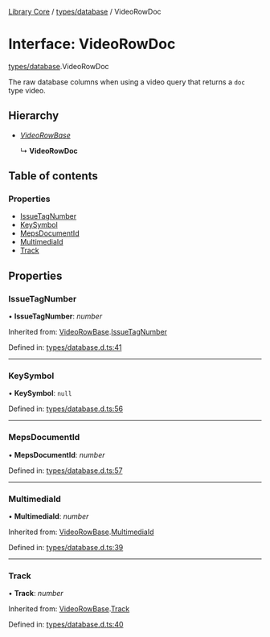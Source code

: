 [Library Core](../README.md) / [types/database](../modules/types_database.md) / VideoRowDoc

# Interface: VideoRowDoc

[types/database](../modules/types_database.md).VideoRowDoc

The raw database columns when using a video query that returns a `doc` type video.

## Hierarchy

- [*VideoRowBase*](types_database.videorowbase.md)

  ↳ **VideoRowDoc**

## Table of contents

### Properties

- [IssueTagNumber](types_database.videorowdoc.md#issuetagnumber)
- [KeySymbol](types_database.videorowdoc.md#keysymbol)
- [MepsDocumentId](types_database.videorowdoc.md#mepsdocumentid)
- [MultimediaId](types_database.videorowdoc.md#multimediaid)
- [Track](types_database.videorowdoc.md#track)

## Properties

### IssueTagNumber

• **IssueTagNumber**: *number*

Inherited from: [VideoRowBase](types_database.videorowbase.md).[IssueTagNumber](types_database.videorowbase.md#issuetagnumber)

Defined in: [types/database.d.ts:41](https://github.com/BenShelton/library-api/blob/master/packages/core/types/database.d.ts#L41)

___

### KeySymbol

• **KeySymbol**: ``null``

Defined in: [types/database.d.ts:56](https://github.com/BenShelton/library-api/blob/master/packages/core/types/database.d.ts#L56)

___

### MepsDocumentId

• **MepsDocumentId**: *number*

Defined in: [types/database.d.ts:57](https://github.com/BenShelton/library-api/blob/master/packages/core/types/database.d.ts#L57)

___

### MultimediaId

• **MultimediaId**: *number*

Inherited from: [VideoRowBase](types_database.videorowbase.md).[MultimediaId](types_database.videorowbase.md#multimediaid)

Defined in: [types/database.d.ts:39](https://github.com/BenShelton/library-api/blob/master/packages/core/types/database.d.ts#L39)

___

### Track

• **Track**: *number*

Inherited from: [VideoRowBase](types_database.videorowbase.md).[Track](types_database.videorowbase.md#track)

Defined in: [types/database.d.ts:40](https://github.com/BenShelton/library-api/blob/master/packages/core/types/database.d.ts#L40)
